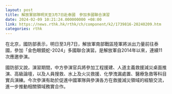 ```yaml
---
layout: post
title: 解放軍部隊明天至3月7日赴泰國　參加多國聯合演習
date: 2024-02-09 10:21:24.000000000 +08:00
link: https://news.rthk.hk/rthk/ch/component/k2/1739816-20240209.htm
categories: rthk
---
```


在北京，國防部表示，明日至3月7日，解放軍南部戰區陸軍將派出力量前往泰國，參加「金色眼鏡蛇-2024」多國聯合演習。是解放軍自2014年以來，連續11次應邀參演。

國防部又說，演習期間，中方參演官兵將參加工程援建、人道主義救援減災桌面推演、高級論壇，以及人員搜救、水上及火災救援、化學洩漏處置、醫療急救等科目實兵演練。今次參演有助於促進中國軍隊與參演各方在救援減災領域的經驗交流，進一步推動相關領域務實合作。
